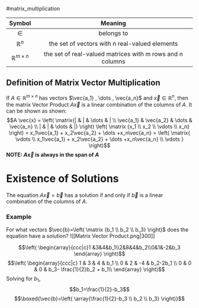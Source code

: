 #matrix_multiplication 

|           Symbol          	|                          Meaning                          	|
|:-------------------------:	|:---------------------------------------------------------:	|
|           $\in$           	|                         belongs to                        	|
|       $\mathbb{R}^n$      	|       the set of vectors with n real-valued elements      	|
| $\mathbb{R}^{m \times n}$ 	| the set of real-valued matrices with m rows and n columns 	|

## Definition of Matrix Vector Multiplication
If $A \in \mathbb{R}^{m \times n}$ has vectors $\vec{a_1} , \dots , \vec{a_n}$ and $\vec{x} \in \mathbb{R}^{n},$ then the matrix Vector Product $A \vec{x}$ is a linear combination of the columns of $A$. It can be shown as shown:
$$A \vec{x} = \left( \matrix{| & | & \dots & | \\ \vec{a_1} & \vec{a_2} & \dots & \vec{a_n} \\ | & | & \dots & |} \right) \left( \matrix {x_1 \\ x_2 \\ \vdots \\ x_n}  \right) = x_1\vec{a_1} + x_2\vec{a_2} + \dots +x_n\vec{a_n} = \left( \matrix{ \vdots   \\ x_1\vec{a_1} + x_2\vec{a_2} + \dots +x_n\vec{a_n} \\  \vdots } \right)$$
**NOTE: $A \vec{x}$ is always in the span of $A$**

# Existence of Solutions

The equation $A \vec{x} = \vec{b}$ has a solution if and only if $\vec{b}$ is a linear combination of the columns of $A$.

### Example
For what vectors $\vec{b}=\left( \matrix {b_1 \\ b_2 \\ b_3}  \right)$ does the equation have a solution?
![[Matrix Vector Product.png|300]]

$$\left( \begin{array}{ccc|c}1 &3&4&b_1\\2&8&4&b_2\\0&1&-2&b_3 \end{array} \right)$$
$$\left( \begin{array}{ccc|c} 1 & 3 & 4 & b_1 \\ 0 & 2 & -4 & b_2-2b_1 \\ 0 & 0 & 0 & b_3- \frac{1}{2}b_2 + b_1\\ \end{array} \right)$$
Solving for $b_1$,
$$b_1=\frac{1}{2}-b_3$$
$$\boxed{\vec{b}=\left( \array{\frac{1}{2}-b_3 \\ b_2 \\ b_3} \right)}$$
